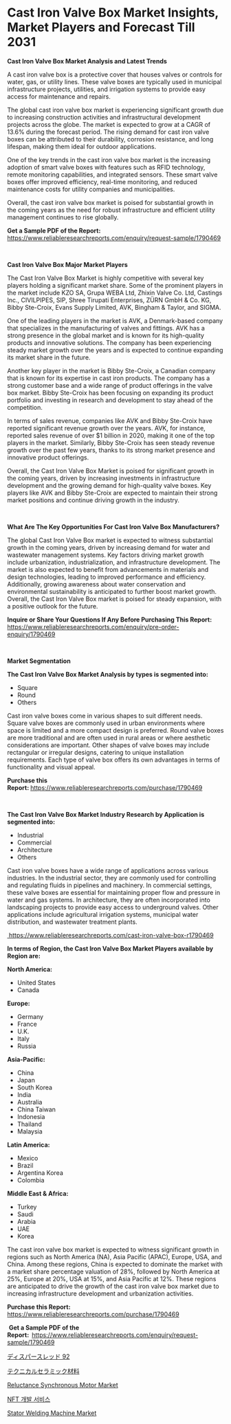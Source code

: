 <p><h1>Cast Iron Valve Box Market Insights, Market Players and Forecast Till 2031</h1></p><p><strong>Cast Iron Valve Box Market Analysis and Latest Trends</strong></p>
<p><p>A cast iron valve box is a protective cover that houses valves or controls for water, gas, or utility lines. These valve boxes are typically used in municipal infrastructure projects, utilities, and irrigation systems to provide easy access for maintenance and repairs.</p><p>The global cast iron valve box market is experiencing significant growth due to increasing construction activities and infrastructural development projects across the globe. The market is expected to grow at a CAGR of 13.6% during the forecast period. The rising demand for cast iron valve boxes can be attributed to their durability, corrosion resistance, and long lifespan, making them ideal for outdoor applications.</p><p>One of the key trends in the cast iron valve box market is the increasing adoption of smart valve boxes with features such as RFID technology, remote monitoring capabilities, and integrated sensors. These smart valve boxes offer improved efficiency, real-time monitoring, and reduced maintenance costs for utility companies and municipalities.</p><p>Overall, the cast iron valve box market is poised for substantial growth in the coming years as the need for robust infrastructure and efficient utility management continues to rise globally.</p></p>
<p><strong>Get a Sample PDF of the Report:&nbsp;</strong> <a href="https://www.reliableresearchreports.com/enquiry/request-sample/1790469">https://www.reliableresearchreports.com/enquiry/request-sample/1790469</a></p>
<p>&nbsp;</p>
<p><strong>Cast Iron Valve Box Major Market Players</strong></p>
<p><p>The Cast Iron Valve Box Market is highly competitive with several key players holding a significant market share. Some of the prominent players in the market include KZO SA, Grupa WEBA Ltd, Zhixin Valve Co. Ltd, Castings Inc., CIVILPIPES, SIP, Shree Tirupati Enterprises, ZÜRN GmbH & Co. KG, Bibby Ste-Croix, Evans Supply Limited, AVK, Bingham & Taylor, and SIGMA.</p><p>One of the leading players in the market is AVK, a Denmark-based company that specializes in the manufacturing of valves and fittings. AVK has a strong presence in the global market and is known for its high-quality products and innovative solutions. The company has been experiencing steady market growth over the years and is expected to continue expanding its market share in the future.</p><p>Another key player in the market is Bibby Ste-Croix, a Canadian company that is known for its expertise in cast iron products. The company has a strong customer base and a wide range of product offerings in the valve box market. Bibby Ste-Croix has been focusing on expanding its product portfolio and investing in research and development to stay ahead of the competition.</p><p>In terms of sales revenue, companies like AVK and Bibby Ste-Croix have reported significant revenue growth over the years. AVK, for instance, reported sales revenue of over $1 billion in 2020, making it one of the top players in the market. Similarly, Bibby Ste-Croix has seen steady revenue growth over the past few years, thanks to its strong market presence and innovative product offerings.</p><p>Overall, the Cast Iron Valve Box Market is poised for significant growth in the coming years, driven by increasing investments in infrastructure development and the growing demand for high-quality valve boxes. Key players like AVK and Bibby Ste-Croix are expected to maintain their strong market positions and continue driving growth in the industry.</p></p>
<p>&nbsp;</p>
<p><strong>What Are The Key Opportunities For Cast Iron Valve Box Manufacturers?</strong></p>
<p><p>The global Cast Iron Valve Box market is expected to witness substantial growth in the coming years, driven by increasing demand for water and wastewater management systems. Key factors driving market growth include urbanization, industrialization, and infrastructure development. The market is also expected to benefit from advancements in materials and design technologies, leading to improved performance and efficiency. Additionally, growing awareness about water conservation and environmental sustainability is anticipated to further boost market growth. Overall, the Cast Iron Valve Box market is poised for steady expansion, with a positive outlook for the future.</p></p>
<p><strong>Inquire or Share Your Questions If Any Before Purchasing This Report:</strong> <a href="https://www.reliableresearchreports.com/enquiry/pre-order-enquiry/1790469">https://www.reliableresearchreports.com/enquiry/pre-order-enquiry/1790469</a></p>
<p>&nbsp;</p>
<p><strong>Market Segmentation</strong></p>
<p><strong>The Cast Iron Valve Box Market Analysis by types is segmented into:</strong></p>
<p><ul><li>Square</li><li>Round</li><li>Others</li></ul></p>
<p><p>Cast iron valve boxes come in various shapes to suit different needs. Square valve boxes are commonly used in urban environments where space is limited and a more compact design is preferred. Round valve boxes are more traditional and are often used in rural areas or where aesthetic considerations are important. Other shapes of valve boxes may include rectangular or irregular designs, catering to unique installation requirements. Each type of valve box offers its own advantages in terms of functionality and visual appeal.</p></p>
<p><strong>Purchase this Report:&nbsp;</strong><a href="https://www.reliableresearchreports.com/purchase/1790469">https://www.reliableresearchreports.com/purchase/1790469</a></p>
<p>&nbsp;</p>
<p><strong>The Cast Iron Valve Box Market Industry Research by Application is segmented into:</strong></p>
<p><ul><li>Industrial</li><li>Commercial</li><li>Architecture</li><li>Others</li></ul></p>
<p><p>Cast iron valve boxes have a wide range of applications across various industries. In the industrial sector, they are commonly used for controlling and regulating fluids in pipelines and machinery. In commercial settings, these valve boxes are essential for maintaining proper flow and pressure in water and gas systems. In architecture, they are often incorporated into landscaping projects to provide easy access to underground valves. Other applications include agricultural irrigation systems, municipal water distribution, and wastewater treatment plants.</p></p>
<p><a href="https://www.reliableresearchreports.com/cast-iron-valve-box-r1790469">&nbsp;https://www.reliableresearchreports.com/cast-iron-valve-box-r1790469</a></p>
<p><strong>In terms of Region, the Cast Iron Valve Box Market Players available by Region are:</strong></p>
<p>
    <p> <strong> North America: </strong>
        <ul>
            <li>United States</li>
            <li>Canada</li>
        </ul>
        </p> 
    <p> <strong> Europe: </strong>
        <ul>
            <li>Germany</li>
            <li>France</li>
            <li>U.K.</li>
            <li>Italy</li>
            <li>Russia</li>
        </ul>
        </p> 
    <p> <strong> Asia-Pacific: </strong>
        <ul>
            <li>China</li>
            <li>Japan</li>
            <li>South Korea</li>
            <li>India</li>
            <li>Australia</li>
            <li>China Taiwan</li>
            <li>Indonesia</li>
            <li>Thailand</li>
            <li>Malaysia</li>
        </ul>
        </p> 
    <p> <strong> Latin America: </strong>
        <ul>
            <li>Mexico</li>
            <li>Brazil</li>
            <li>Argentina Korea</li>
            <li>Colombia</li>
        </ul>
        </p> 
    <p> <strong> Middle East & Africa: </strong>
        <ul>
            <li>Turkey</li>
            <li>Saudi</li>
            <li>Arabia</li>
            <li>UAE</li>
            <li>Korea</li>
        </ul>
    </p>
    </p>
<p><p>The cast iron valve box market is expected to witness significant growth in regions such as North America (NA), Asia Pacific (APAC), Europe, USA, and China. Among these regions, China is expected to dominate the market with a market share percentage valuation of 28%, followed by North America at 25%, Europe at 20%, USA at 15%, and Asia Pacific at 12%. These regions are anticipated to drive the growth of the cast iron valve box market due to increasing infrastructure development and urbanization activities.</p></p>
<p><strong>Purchase this Report: </strong><a href="https://www.reliableresearchreports.com/purchase/1790469">https://www.reliableresearchreports.com/purchase/1790469</a></p>
<p>&nbsp;<strong>Get a Sample PDF of the Report:&nbsp;&nbsp;</strong><a href="https://www.reliableresearchreports.com/enquiry/request-sample/1790469">https://www.reliableresearchreports.com/enquiry/request-sample/1790469</a></p>
<p><strong></strong></p>
<p><p><a href="https://medium.com/@jordanilliamson678678/%E3%83%87%E3%82%A3%E3%82%B9%E3%83%91%E3%83%BC%E3%82%B9%E3%83%AC%E3%83%83%E3%83%8992%E5%B8%82%E5%A0%B4-%E5%B8%82%E5%A0%B4%E3%82%B7%E3%82%A7%E3%82%A2-%E5%B8%82%E5%A0%B4%E3%83%88%E3%83%AC%E3%83%B3%E3%83%89-%E3%81%8A%E3%82%88%E3%81%B3%E5%B0%86%E6%9D%A5%E3%81%AE%E6%88%90%E9%95%B7%E3%82%92%E6%8E%A2%E3%82%8B-84546e3331f0">ディスパースレッド 92</a></p><p><a href="https://medium.com/@billyarton5656871/%E6%8A%80%E8%A1%93%E3%82%BB%E3%83%A9%E3%83%9F%E3%83%83%E3%82%AF%E6%9D%90%E6%96%99%E5%B8%82%E5%A0%B4%E3%81%AE%E6%B4%9E%E5%AF%9F-%E5%B8%82%E5%A0%B4%E5%8B%95%E5%90%91-%E6%88%90%E9%95%B7-2024%E5%B9%B4%E3%81%8B%E3%82%892031%E5%B9%B4%E3%81%BE%E3%81%A7%E3%81%AE%E4%BA%88%E6%B8%AC-0cd56b710524">テクニカルセラミック材料</a></p><p><a href="https://github.com/jerrycopelandthomaswsqd8q/Market-Research-Report-List-2/blob/main/reluctance-synchronous-motor-market.md">Reluctance Synchronous Motor Market</a></p><p><a href="https://medium.com/@deborahward03/nft-%EA%B0%9C%EB%B0%9C-%EC%84%9C%EB%B9%84%EC%8A%A4-%EC%8B%9C%EC%9E%A5-%EC%A2%85%EB%A5%98%EB%B3%84-%EC%9D%91%EC%9A%A9%EB%B6%84%EC%95%BC%EB%B3%84-%EC%A7%80%EB%A6%AC%EB%B3%84-%ED%8F%AC%EA%B4%84%EC%A0%81-%ED%8F%89%EA%B0%80-3700d0a79862">NFT 개발 서비스</a></p><p><a href="https://github.com/brenzgnarento/Market-Research-Report-List-2/blob/main/stator-welding-machine-market.md">Stator Welding Machine Market</a></p></p>